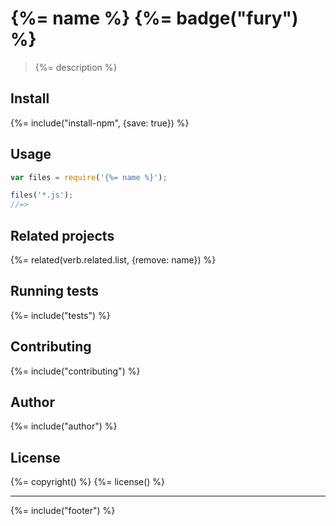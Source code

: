 # {%= name %} {%= badge("fury") %}

> {%= description %}

## Install
{%= include("install-npm", {save: true}) %}

## Usage

```js
var files = require('{%= name %}');

files('*.js');
//=> 
```

## Related projects
{%= related(verb.related.list, {remove: name}) %}  

## Running tests
{%= include("tests") %}

## Contributing
{%= include("contributing") %}

## Author
{%= include("author") %}

## License
{%= copyright() %}
{%= license() %}

***

{%= include("footer") %}
